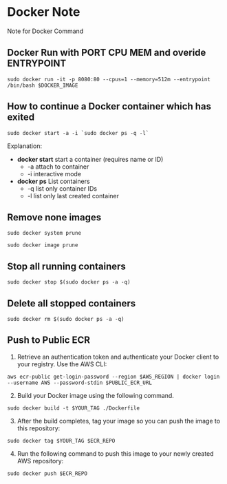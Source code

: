 # Docker Note
Note for Docker Command

## Docker Run with PORT CPU MEM and overide ENTRYPOINT
```
sudo docker run -it -p 8080:80 --cpus=1 --memory=512m --entrypoint /bin/bash $DOCKER_IMAGE
```

## How to continue a Docker container which has exited
```
sudo docker start -a -i `sudo docker ps -q -l`
````
Explanation:
* __docker start__ start a container (requires name or ID)
  * -a attach to container
  * -i interactive mode
* __docker ps__ List containers
  * -q list only container IDs
  * -l list only last created container

## Remove none images
```
sudo docker system prune
```
```
sudo docker image prune
```

## Stop all running containers
```
sudo docker stop $(sudo docker ps -a -q)
```

## Delete all stopped containers
```
sudo docker rm $(sudo docker ps -a -q)
```

## Push to Public ECR
1. Retrieve an authentication token and authenticate your Docker client to your registry.
Use the AWS CLI:
```
aws ecr-public get-login-password --region $AWS_REGION | docker login --username AWS --password-stdin $PUBLIC_ECR_URL
```
2. Build your Docker image using the following command. 
```
sudo docker build -t $YOUR_TAG ./Dockerfile
```
3. After the build completes, tag your image so you can push the image to this repository:
```
sudo docker tag $YOUR_TAG $ECR_REPO
```
4. Run the following command to push this image to your newly created AWS repository:
```
sudo docker push $ECR_REPO
```

